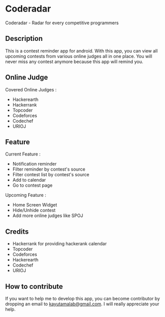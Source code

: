 # Coderadar
Coderadar - Radar for every competitive programmers

## Description
This is a contest reminder app for android. With this app, you can view all upcoming contests from various online judges all in one place.
You will never miss any contest anymore because this app will remind you.

## Online Judge
Covered Online Judges : 
- Hackerearth
- Hackerrank
- Topcoder
- Codeforces
- Codechef
- URIOJ

## Feature
Current Feature : 
- Notification reminder
- Filter reminder by contest's source
- Filter contest list by contest's source
- Add to calendar
- Go to contest page

Upcoming Feature : 
- Home Screen Widget
- Hide/Unhide contest
- Add more online judges like SPOJ

## Credits
- Hackerrank for providing hackerank calendar
- Topcoder
- Codeforces
- Hackerearth
- Codechef
- URIOJ

## How to contribute
If you want to help me to develop this app, you can become contributor by dropping an email to kayutamalab@gmail.com. I will really appreciate your help.
